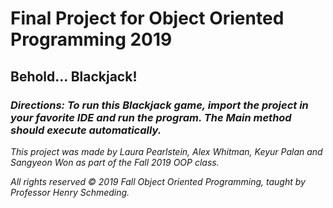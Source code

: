 # Final Project for Object Oriented Programming 2019


## Behold... Blackjack!
### _Directions: To run this Blackjack game, import the project in your favorite IDE and run the program. The Main method should execute automatically._

_This project was made by Laura Pearlstein, Alex Whitman, Keyur Palan and Sangyeon Won as part of the Fall 2019 OOP class._

_All rights reserved © 2019 Fall Object Oriented Programming, taught by Professor Henry Schmeding._
